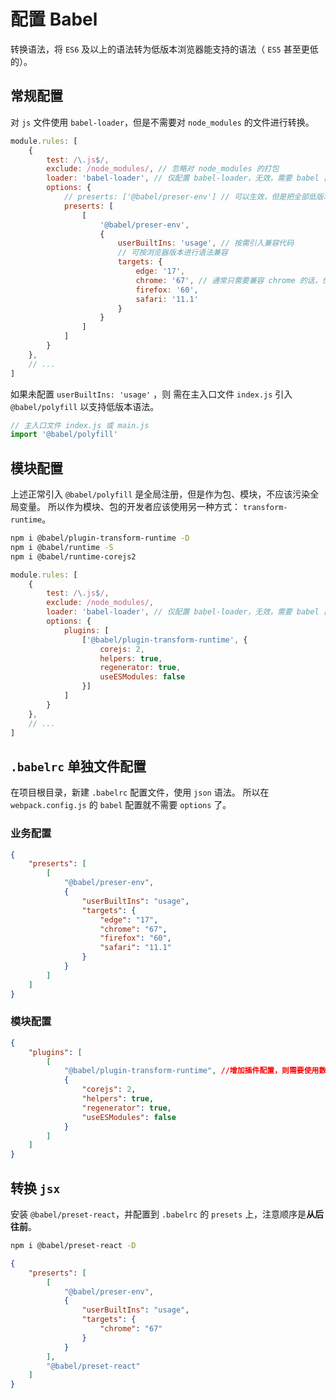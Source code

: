 # 配置 Babel

转换语法，将 `ES6` 及以上的语法转为低版本浏览器能支持的语法（ `ES5` 甚至更低的）。

## 常规配置

对 `js` 文件使用 `babel-loader`，但是不需要对 `node_modules` 的文件进行转换。

```js {4,5,10,12,16}
module.rules: [
    {
        test: /\.js$/,
        exclude: /node_modules/, // 忽略对 node_modules 的打包
        loader: 'babel-loader', // 仅配置 babel-loader，无效，需要 babel 自己的插件支持。
        options: {
            // preserts: ['@babel/preser-env'] // 可以生效，但是把全部低版本的兼容都引入了，体积过大。
            preserts: [
                [
                    '@babel/preser-env',
                    {
                        userBuiltIns: 'usage', // 按需引入兼容代码
                        // 可按浏览器版本进行语法兼容
                        targets: {
                            edge: '17',
                            chrome: '67', // 通常只需要兼容 chrome 的话，仅配置这一项，可减少代码体积。
                            firefox: '60',
                            safari: '11.1'
                        }
                    }
                ]
            ]
        }
    },
    // ...
]
```

如果未配置 `userBuiltIns: 'usage'` ，则
需在主入口文件 `index.js` 引入 `@babel/polyfill` 以支持低版本语法。

```js
// 主入口文件 index.js 或 main.js
import '@babel/polyfill'
```

## 模块配置

上述正常引入 `@babel/polyfill` 是全局注册，但是作为包、模块，不应该污染全局变量。
所以作为模块、包的开发者应该使用另一种方式： `transform-runtime`。

```bash
npm i @babel/plugin-transform-runtime -D
npm i @babel/runtime -S
npm i @babel/runtime-corejs2
```

```js {7}
module.rules: [
    {
        test: /\.js$/,
        exclude: /node_modules/,
        loader: 'babel-loader', // 仅配置 babel-loader，无效，需要 babel 自己的插件支持。
        options: {
            plugins: [
                ['@babel/plugin-transform-runtime', {
                    corejs: 2,
                    helpers: true,
                    regenerator: true,
                    useESModules: false
                }]
            ]
        }
    },
    // ...
]
```

## `.babelrc` 单独文件配置

在项目根目录，新建 `.babelrc` 配置文件，使用 `json` 语法。
所以在 `webpack.config.js` 的 `babel` 配置就不需要 `options` 了。

### 业务配置

```json
{
    "preserts": [
        [
            "@babel/preser-env",
            {
                "userBuiltIns": "usage",
                "targets": {
                    "edge": "17",
                    "chrome": "67",
                    "firefox": "60",
                    "safari": "11.1"
                }
            }
        ]
    ]
}
```

### 模块配置

```json
{
    "plugins": [
        [
            "@babel/plugin-transform-runtime", //增加插件配置，则需要使用数组形式，第二项为config
            {
                "corejs": 2,
                "helpers": true,
                "regenerator": true,
                "useESModules": false
            }
        ]
    ]
}
```

## 转换 `jsx`

安装 `@babel/preset-react`，并配置到 `.babelrc` 的 `presets` 上，注意顺序是**从后往前**。

```bash
npm i @babel/preset-react -D
```

```json
{
    "preserts": [
        [
            "@babel/preser-env",
            {
                "userBuiltIns": "usage",
                "targets": {
                    "chrome": "67"
                }
            }
        ],
        "@babel/preset-react"
    ]
}
```
